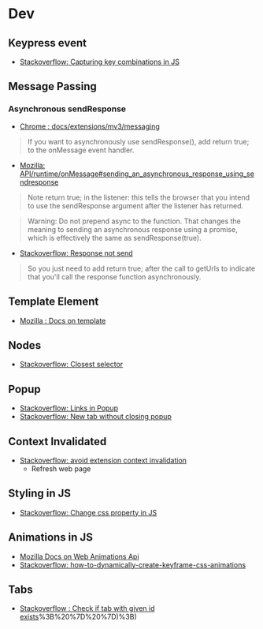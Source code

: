# Dev

## Keypress event
+ [Stackoverflow: Capturing key combinations in JS]( https://stackoverflow.com/questions/16006583/capturing-ctrlz-key-combination-in-javascript)


## Message Passing

### Asynchronous sendResponse

+ [Chrome : docs/extensions/mv3/messaging](https://developer.chrome.com/docs/extensions/mv3/messaging/#simple)

> If you want to asynchronously use sendResponse(),
> add return true; to the onMessage event handler.
+ [Mozilla: API/runtime/onMessage#sending_an_asynchronous_response_using_sendresponse](https://developer.mozilla.org/en-US/docs/Mozilla/Add-ons/WebExtensions/API/runtime/onMessage#sending_an_asynchronous_response_using_sendresponse)

> Note return true; in the listener: this tells the browser that 
> you intend to use the sendResponse argument after the listener has returned.

> Warning: Do not prepend async to the function. That changes the meaning to
> sending an asynchronous response using a promise, which is effectively the
> same as sendResponse(true).

+ [Stackoverflow: Response not send](https://stackoverflow.com/questions/20077487/chrome-extension-message-passing-response-not-sent)

> So you just need to add return true; after the call to getUrls 
> to indicate that you'll call the 
> response function asynchronously.



## Template Element

+ [Mozilla : Docs on template](https://developer.mozilla.org/en-US/docs/Web/HTML/Element/template)


## Nodes

+ [Stackoverflow: Closest selector](https://stackoverflow.com/questions/70195994/event-target-dataset-returning-undefined-javascript)


## Popup

+ [Stackoverflow: Links in Popup](https://stackoverflow.com/questions/34734175/pure-html-chrome-extension-link-not-working#:~:text=Why%20aren't%20the%20links%20working%3F&text=Any%20link%20in%20the%20popup,click%20listener%20that%20executes%20chrome.)
+ [Stackoverflow: New tab without closing popup](https://stackoverflow.com/questions/29542742/chrome-extension-open-new-tab-without-losing-popup-focus/)

## Context Invalidated
+ [Stackoverflow: avoid extension context invalidation](https://stackoverflow.com/questions/53939205/how-to-avoid-extension-context-invalidated-errors-when-messaging-after-an-exte)
  * Refresh web page


## Styling in JS

+ [Stackoverflow: Change css property in JS](https://stackoverflow.com/questions/15241915/how-to-change-css-property-using-javascript)

## Animations in JS

+ [Mozilla Docs on Web Animations Api](https://developer.mozilla.org/en-US/docs/Web/API/Web_Animations_API/Using_the_Web_Animations_API)
+ [Stackoverflow: how-to-dynamically-create-keyframe-css-animations](https://stackoverflow.com/a/67586908)

## Tabs

+ [Stackoverflow : Check if tab with given id exists](https://stackoverflow.com/questions/16571393/the-best-way-to-check-if-tab-with-exact-id-exists-in-chrome#:~:text=tabs.,')%3B%20%7D%20%7D)%3B)
